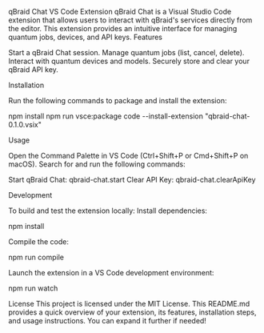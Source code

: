 qBraid Chat VS Code Extension
qBraid Chat is a Visual Studio Code extension that allows users to interact with qBraid's services directly from the editor. This extension provides an intuitive interface for managing quantum jobs, devices, and API keys.
Features

Start a qBraid Chat session.
Manage quantum jobs (list, cancel, delete).
Interact with quantum devices and models.
Securely store and clear your qBraid API key.

Installation

Run the following commands to package and install the extension:

npm install
npm run vsce:package
code --install-extension "qbraid-chat-0.1.0.vsix"

Usage

Open the Command Palette in VS Code (Ctrl+Shift+P or Cmd+Shift+P on macOS).
Search for and run the following commands:

Start qBraid Chat: qbraid-chat.start
Clear API Key: qbraid-chat.clearApiKey

Development

To build and test the extension locally:
Install dependencies:

npm install

Compile the code:

npm run compile

Launch the extension in a VS Code development environment:

npm run watch

License
This project is licensed under the MIT License. This README.md provides a quick overview of your extension, its features, installation steps, and usage instructions. You can expand it further if needed!
